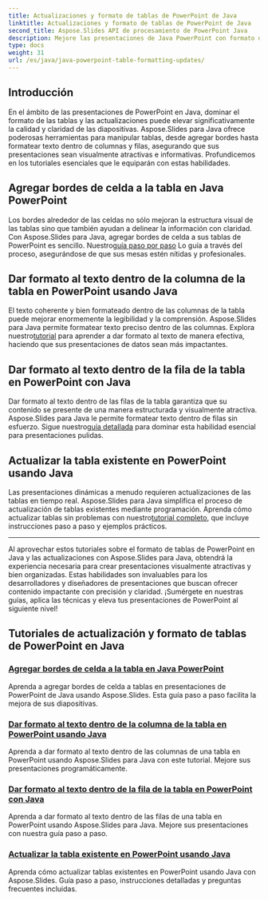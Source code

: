 ```yaml
---
title: Actualizaciones y formato de tablas de PowerPoint de Java
linktitle: Actualizaciones y formato de tablas de PowerPoint de Java
second_title: Aspose.Slides API de procesamiento de PowerPoint Java
description: Mejore las presentaciones de Java PowerPoint con formato de tabla y actualizaciones usando Aspose.Slides. Aprenda a agregar bordes, dar formato al texto en columnas y filas y actualizar tablas.
type: docs
weight: 31
url: /es/java/java-powerpoint-table-formatting-updates/
---
```


## Introducción

En el ámbito de las presentaciones de PowerPoint en Java, dominar el formato de las tablas y las actualizaciones puede elevar significativamente la calidad y claridad de las diapositivas. Aspose.Slides para Java ofrece poderosas herramientas para manipular tablas, desde agregar bordes hasta formatear texto dentro de columnas y filas, asegurando que sus presentaciones sean visualmente atractivas e informativas. Profundicemos en los tutoriales esenciales que le equiparán con estas habilidades.

## Agregar bordes de celda a la tabla en Java PowerPoint
 Los bordes alrededor de las celdas no sólo mejoran la estructura visual de las tablas sino que también ayudan a delinear la información con claridad. Con Aspose.Slides para Java, agregar bordes de celda a sus tablas de PowerPoint es sencillo. Nuestro[guía paso por paso](./add-cell-borders-table-java-powerpoint/) Lo guía a través del proceso, asegurándose de que sus mesas estén nítidas y profesionales.

## Dar formato al texto dentro de la columna de la tabla en PowerPoint usando Java
El texto coherente y bien formateado dentro de las columnas de la tabla puede mejorar enormemente la legibilidad y la comprensión. Aspose.Slides para Java permite formatear texto preciso dentro de las columnas. Explora nuestro[tutorial](./format-text-inside-table-column-powerpoint-java/) para aprender a dar formato al texto de manera efectiva, haciendo que sus presentaciones de datos sean más impactantes.

## Dar formato al texto dentro de la fila de la tabla en PowerPoint con Java
 Dar formato al texto dentro de las filas de la tabla garantiza que su contenido se presente de una manera estructurada y visualmente atractiva. Aspose.Slides para Java le permite formatear texto dentro de filas sin esfuerzo. Sigue nuestro[guía detallada](./format-text-inside-table-row-powerpoint-java/) para dominar esta habilidad esencial para presentaciones pulidas.

## Actualizar la tabla existente en PowerPoint usando Java
 Las presentaciones dinámicas a menudo requieren actualizaciones de las tablas en tiempo real. Aspose.Slides para Java simplifica el proceso de actualización de tablas existentes mediante programación. Aprenda cómo actualizar tablas sin problemas con nuestro[tutorial completo](./update-existing-table-powerpoint-java/), que incluye instrucciones paso a paso y ejemplos prácticos.

---

Al aprovechar estos tutoriales sobre el formato de tablas de PowerPoint en Java y las actualizaciones con Aspose.Slides para Java, obtendrá la experiencia necesaria para crear presentaciones visualmente atractivas y bien organizadas. Estas habilidades son invaluables para los desarrolladores y diseñadores de presentaciones que buscan ofrecer contenido impactante con precisión y claridad. ¡Sumérgete en nuestras guías, aplica las técnicas y eleva tus presentaciones de PowerPoint al siguiente nivel!
## Tutoriales de actualización y formato de tablas de PowerPoint en Java
### [Agregar bordes de celda a la tabla en Java PowerPoint](./add-cell-borders-table-java-powerpoint/)
Aprenda a agregar bordes de celda a tablas en presentaciones de PowerPoint de Java usando Aspose.Slides. Esta guía paso a paso facilita la mejora de sus diapositivas.
### [Dar formato al texto dentro de la columna de la tabla en PowerPoint usando Java](./format-text-inside-table-column-powerpoint-java/)
Aprenda a dar formato al texto dentro de las columnas de una tabla en PowerPoint usando Aspose.Slides para Java con este tutorial. Mejore sus presentaciones programáticamente.
### [Dar formato al texto dentro de la fila de la tabla en PowerPoint con Java](./format-text-inside-table-row-powerpoint-java/)
Aprenda a dar formato al texto dentro de las filas de una tabla en PowerPoint usando Aspose.Slides para Java. Mejore sus presentaciones con nuestra guía paso a paso.
### [Actualizar la tabla existente en PowerPoint usando Java](./update-existing-table-powerpoint-java/)
Aprenda cómo actualizar tablas existentes en PowerPoint usando Java con Aspose.Slides. Guía paso a paso, instrucciones detalladas y preguntas frecuentes incluidas.